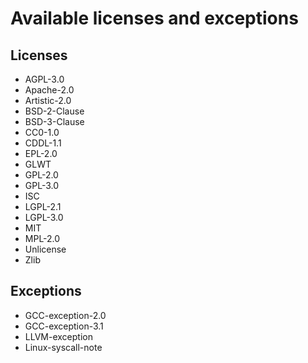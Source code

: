 # Available licenses and exceptions

[//]: # (This is an automatically generated file, do not edit it.)

## Licenses

* AGPL-3.0
* Apache-2.0
* Artistic-2.0
* BSD-2-Clause
* BSD-3-Clause
* CC0-1.0
* CDDL-1.1
* EPL-2.0
* GLWT
* GPL-2.0
* GPL-3.0
* ISC
* LGPL-2.1
* LGPL-3.0
* MIT
* MPL-2.0
* Unlicense
* Zlib

## Exceptions

* GCC-exception-2.0
* GCC-exception-3.1
* LLVM-exception
* Linux-syscall-note
